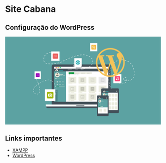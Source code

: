 # Site Cabana

## Configuração do WordPress

[![Vídeo de configuração do WordPress](./images/capaVideo.png)](https://youtu.be/6mRnwGZgB4Y)


## Links importantes

- [XAMPP](https://www.apachefriends.org/pt_br/index.html)
- [WordPress](https://wordpress.org/download/)
